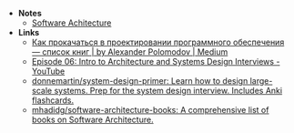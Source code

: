 - **Notes**
	- [Software Achitecture](Software%20Achitecture.md)
- **Links**
	- [Как прокачаться в проектировании программного обеспечения — список книг | by Alexander Polomodov | Medium](https://apolomodov.medium.com/software-design-books-743be52e4c71)
	- [Episode 06: Intro to Architecture and Systems Design Interviews - YouTube](https://www.youtube.com/watch?v=ZgdS0EUmn70)
	- [donnemartin/system-design-primer: Learn how to design large-scale systems. Prep for the system design interview. Includes Anki flashcards.](https://github.com/donnemartin/system-design-primer)
	- [mhadidg/software-architecture-books: A comprehensive list of books on Software Architecture.](https://github.com/mhadidg/software-architecture-books)

